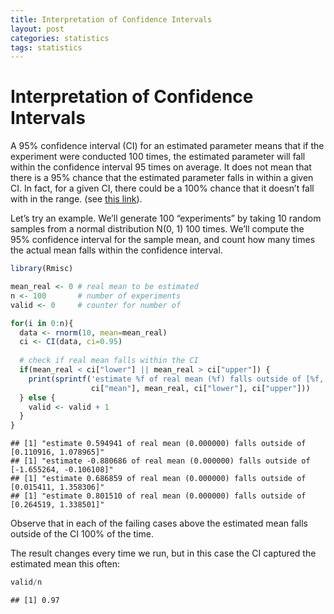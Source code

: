 ```yaml
---
title: Interpretation of Confidence Intervals
layout: post
categories: statistics
tags: statistics
---
```





Interpretation of Confidence Intervals
================

A 95% confidence interval (CI) for an estimated parameter means that if
the experiment were conducted 100 times, the estimated parameter will
fall within the confidence interval 95 times on average. It does not
mean that there is a 95% chance that the estimated parameter falls in
within a given CI. In fact, for a given CI, there could be a 100% chance
that it doesn’t fall with in the range. (see [this
link](https://www.statisticssolutions.com/misconceptions-about-confidence-intervals/)).

Let’s try an example. We’ll generate 100 “experiments” by taking 10
random samples from a normal distribution N(0, 1) 100 times. We’ll
compute the 95% confidence interval for the sample mean, and count how
many times the actual mean falls within the confidence interval.

``` r
library(Rmisc)

mean_real <- 0 # real mean to be estimated
n <- 100       # number of experiments
valid <- 0     # counter for number of 

for(i in 0:n){
  data <- rnorm(10, mean=mean_real)
  ci <- CI(data, ci=0.95)
  
  # check if real mean falls within the CI
  if(mean_real < ci["lower"] || mean_real > ci["upper"]) {
    print(sprintf('estimate %f of real mean (%f) falls outside of [%f, %f]',
                  ci["mean"], mean_real, ci["lower"], ci["upper"]))
  } else {
    valid <- valid + 1
  }
}
```

    ## [1] "estimate 0.594941 of real mean (0.000000) falls outside of [0.110916, 1.078965]"
    ## [1] "estimate -0.880686 of real mean (0.000000) falls outside of [-1.655264, -0.106108]"
    ## [1] "estimate 0.686859 of real mean (0.000000) falls outside of [0.015411, 1.358306]"
    ## [1] "estimate 0.801510 of real mean (0.000000) falls outside of [0.264519, 1.338501]"

Observe that in each of the failing cases above the estimated mean falls
outside of the CI 100% of the time.

The result changes every time we run, but in this case the CI captured
the estimated mean this often:

``` r
valid/n
```

    ## [1] 0.97
